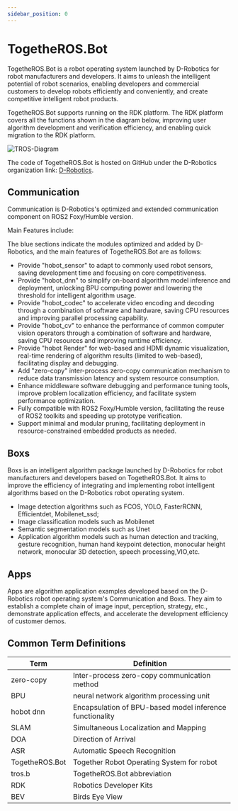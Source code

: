 ```yaml
---
sidebar_position: 0
---
```


# TogetheROS.Bot
TogetheROS.Bot is a robot operating system launched by D-Robotics for robot manufacturers and developers. It aims to unleash the intelligent potential of robot scenarios, enabling developers and commercial customers to develop robots efficiently and conveniently, and create competitive intelligent robot products.

TogetheROS.Bot supports running on the RDK platform. The RDK platform covers all the functions shown in the diagram below, improving user algorithm development and verification efficiency, and enabling quick migration to the RDK platform.

![TROS-Diagram](https://rdk-doc.oss-cn-beijing.aliyuncs.com/doc/img/05_Robot_development/image/TogetheROS.png)

The code of TogetheROS.Bot is hosted on GitHub under the D-Robotics organization link: [D-Robotics](https://github.com/D-Robotics).

## Communication
Communication is D-Robotics's optimized and extended communication component on ROS2 Foxy/Humble version.

Main Features include:

The blue sections indicate the modules optimized and added by D-Robotics, and the main features of TogetheROS.Bot are as follows:

- Provide "hobot_sensor" to adapt to commonly used robot sensors, saving development time and focusing on core competitiveness.
- Provide "hobot_dnn" to simplify on-board algorithm model inference and deployment, unlocking BPU computing power and lowering the threshold for intelligent algorithm usage.
- Provide "hobot_codec" to accelerate video encoding and decoding through a combination of software and hardware, saving CPU resources and improving parallel processing capability.
- Provide "hobot_cv" to enhance the performance of common computer vision operators through a combination of software and hardware, saving CPU resources and improving runtime efficiency.
- Provide "hobot Render" for web-based and HDMI dynamic visualization, real-time rendering of algorithm results (limited to web-based), facilitating display and debugging.
- Add "zero-copy" inter-process zero-copy communication mechanism to reduce data transmission latency and system resource consumption.
- Enhance middleware software debugging and performance tuning tools, improve problem localization efficiency, and facilitate system performance optimization.
- Fully compatible with ROS2 Foxy/Humble version, facilitating the reuse of ROS2 toolkits and speeding up prototype verification.
- Support minimal and modular pruning, facilitating deployment in resource-constrained embedded products as needed.

## Boxs
Boxs is an intelligent algorithm package launched by D-Robotics for robot manufacturers and developers based on TogetheROS.Bot. It aims to improve the efficiency of integrating and implementing robot intelligent algorithms based on the D-Robotics robot operating system.

- Image detection algorithms such as FCOS, YOLO, FasterRCNN, Efficientdet, Mobilenet_ssd;
- Image classification models such as Mobilenet
- Semantic segmentation models such as Unet
- Application algorithm models such as human detection and tracking, gesture recognition, human hand keypoint detection, monocular height network, monocular 3D detection, speech processing,VIO,etc.

## Apps
Apps are algorithm application examples developed based on the D-Robotics robot operating system's Communication and Boxs. They aim to establish a complete chain of image input, perception, strategy, etc., demonstrate application effects, and accelerate the development efficiency of customer demos.

## Common Term Definitions

| Term                             | Definition                                               |
| ---------------------------------| --------------------------------------------------------|
| zero-copy                        | Inter-process zero-copy communication method             |
| BPU                              | neural network algorithm processing unit             |
| hobot dnn                        | Encapsulation of BPU-based model inference functionality |
| SLAM                              | Simultaneous Localization and Mapping |
| DOA                               | Direction of Arrival                     |
| ASR                               | Automatic Speech Recognition             |
| TogetheROS.Bot                    | Together Robot Operating System for robot    |
| tros.b                            | TogetheROS.Bot abbreviation               |
| RDK                               | Robotics Developer Kits                   |
| BEV                               | Birds Eye View                   |